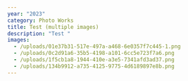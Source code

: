 ```yaml
---
year: "2023"
category: Photo Works
title: Test (multiple images)
description: "Test "
images:
  - /uploads/01e37b31-517e-497a-a468-6e0357f7c445-1.png
  - /uploads/0c2d91a6-35b5-4198-a101-6cc5e723f7a6.png
  - /uploads/1f5cb1a8-1944-410e-a3e5-7341afd3ad37.png
  - /uploads/134b9912-a735-4125-9775-4d6189897e8b.png
---
```

